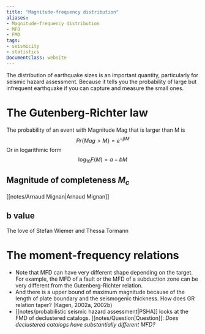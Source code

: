 ```yaml
---
title: "Magnitude-frequency distribution"
aliases:
- Magnitude-frequency distribution
- MFD
- FMD
tags:
- seismicity
- statistics
DocumentClass: website
---
```


The distribution of earthquake sizes is an important quantity, particularly for seismic hazard assessment. Because it tells you the probability of large but infrequent earthquake if you can capture and measure the small ones.

# The Gutenberg-Richter law
The probability of an event with Magnitude Mag that is larger than M is
$$Pr\{Mag>M\} = e^{-\beta M}$$
Or in logarithmic form
$$\log_{10}F(M) = a-bM$$
## Magnitude of completeness $M_c$
[[notes/Arnaud Mignan|Arnaud Mignan]]

## b value
The love of Stefan Wiemer and Thessa Tormann

# The moment-frequency relations
- Note that MFD can have very different shape depending on the target. For example, the MFD of a fault or the MFD of a subduction zone can be very different from the Gutenberg-Richter relation.
- And there is a upper bound of maximum magnitude because of the length of plate boundary and the seismogenic thickness. How does GR relation taper? (Kagen, 2002a, 2002b)
- [[notes/probabilistic seismic hazard assessment|PSHA]] looks at the FMD of declustered catalogs. [[notes/Question|Question]]: *Does declustered catalogs have substantially different MFD?*

